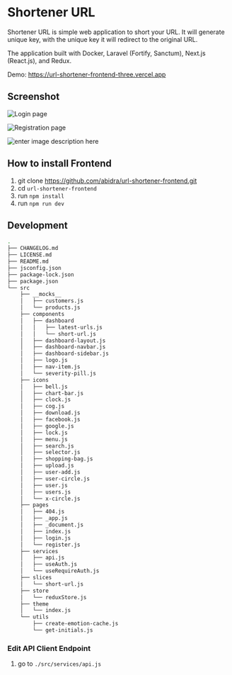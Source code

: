 # Shortener URL

Shortener URL is simple web application to short your URL. It will generate unique key, with the unique key it will redirect to the original URL.

The application built with Docker, Laravel (Fortify, Sanctum), Next.js (React.js), and Redux.

Demo: https://url-shortener-frontend-three.vercel.app

## Screenshot
![Login page](https://i.ibb.co/Y7wyjzC/Screen-Shot-2022-01-22-at-23-52-51.png%22%20alt=%22Screen-Shot-2022-01-22-at-23-52-51)

![Registration page](https://i.ibb.co/YP7Q0pB/Screen-Shot-2022-01-22-at-23-52-59.png%22%20alt=%22Screen-Shot-2022-01-22-at-23-52-59)

![enter image description here](https://i.ibb.co/ggJ3KJH/Screen-Shot-2022-01-22-at-21-02-42.png%22%20alt=%22Screen-Shot-2022-01-22-at-21-02-42)
## How to install Frontend

 1. git clone https://github.com/abidra/url-shortener-frontend.git
 2. cd  `url-shortener-frontend`
 3. run `npm install`
 4. run `npm run dev`

## Development
```bash
.
├── CHANGELOG.md
├── LICENSE.md
├── README.md
├── jsconfig.json
├── package-lock.json
├── package.json
└── src
    ├── __mocks__
    │   ├── customers.js
    │   └── products.js
    ├── components
    │   ├── dashboard
    │   │   ├── latest-urls.js
    │   │   └── short-url.js
    │   ├── dashboard-layout.js
    │   ├── dashboard-navbar.js
    │   ├── dashboard-sidebar.js
    │   ├── logo.js
    │   ├── nav-item.js
    │   └── severity-pill.js
    ├── icons
    │   ├── bell.js
    │   ├── chart-bar.js
    │   ├── clock.js
    │   ├── cog.js
    │   ├── download.js
    │   ├── facebook.js
    │   ├── google.js
    │   ├── lock.js
    │   ├── menu.js
    │   ├── search.js
    │   ├── selector.js
    │   ├── shopping-bag.js
    │   ├── upload.js
    │   ├── user-add.js
    │   ├── user-circle.js
    │   ├── user.js
    │   ├── users.js
    │   └── x-circle.js
    ├── pages
    │   ├── 404.js
    │   ├── _app.js
    │   ├── _document.js
    │   ├── index.js
    │   ├── login.js
    │   └── register.js
    ├── services
    │   ├── api.js
    │   ├── useAuth.js
    │   └── useRequireAuth.js
    ├── slices
    │   └── short-url.js
    ├── store
    │   └── reduxStore.js
    ├── theme
    │   └── index.js
    └── utils
        ├── create-emotion-cache.js
        └── get-initials.js
```
### Edit API Client Endpoint
1. go to `./src/services/api.js`